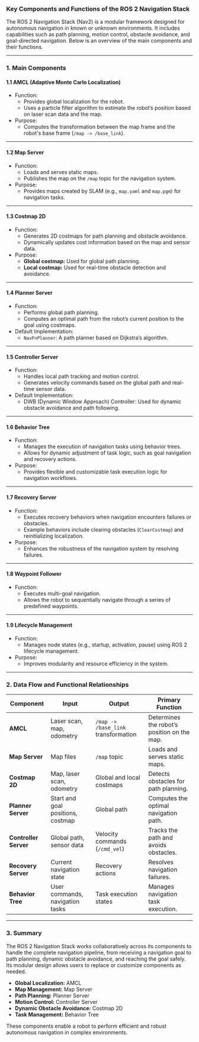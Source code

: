 ### **Key Components and Functions of the ROS 2 Navigation Stack**

The ROS 2 Navigation Stack (Nav2) is a modular framework designed for autonomous navigation in known or unknown environments. It includes capabilities such as path planning, motion control, obstacle avoidance, and goal-directed navigation. Below is an overview of the main components and their functions.

------

### **1. Main Components**

#### **1.1 AMCL (Adaptive Monte Carlo Localization)**

- Function:
  - Provides global localization for the robot.
  - Uses a particle filter algorithm to estimate the robot’s position based on laser scan data and the map.
- Purpose:
  - Computes the transformation between the map frame and the robot's base frame (`/map -> /base_link`).

------

#### **1.2 Map Server**

- Function:
  - Loads and serves static maps.
  - Publishes the map on the `/map` topic for the navigation system.
- Purpose:
  - Provides maps created by SLAM (e.g., `map.yaml` and `map.pgm`) for navigation tasks.

------

#### **1.3 Costmap 2D**

- Function:
  - Generates 2D costmaps for path planning and obstacle avoidance.
  - Dynamically updates cost information based on the map and sensor data.
- Purpose:
  - **Global costmap:** Used for global path planning.
  - **Local costmap:** Used for real-time obstacle detection and avoidance.

------

#### **1.4 Planner Server**

- Function:
  - Performs global path planning.
  - Computes an optimal path from the robot’s current position to the goal using costmaps.
- Default Implementation:
  - `NavFnPlanner`: A path planner based on Dijkstra’s algorithm.

------

#### **1.5 Controller Server**

- Function:
  - Handles local path tracking and motion control.
  - Generates velocity commands based on the global path and real-time sensor data.
- Default Implementation:
  - DWB (Dynamic Window Approach) Controller: Used for dynamic obstacle avoidance and path following.

------

#### **1.6 Behavior Tree**

- Function:
  - Manages the execution of navigation tasks using behavior trees.
  - Allows for dynamic adjustment of task logic, such as goal navigation and recovery actions.
- Purpose:
  - Provides flexible and customizable task execution logic for navigation workflows.

------

#### **1.7 Recovery Server**

- Function:
  - Executes recovery behaviors when navigation encounters failures or obstacles.
  - Example behaviors include clearing obstacles (`ClearCostmap`) and reinitializing localization.
- Purpose:
  - Enhances the robustness of the navigation system by resolving failures.

------

#### **1.8 Waypoint Follower**

- Function:
  - Executes multi-goal navigation.
  - Allows the robot to sequentially navigate through a series of predefined waypoints.

------

#### **1.9 Lifecycle Management**

- Function:
  - Manages node states (e.g., startup, activation, pause) using ROS 2 lifecycle management.
- Purpose:
  - Improves modularity and resource efficiency in the system.

------

### **2. Data Flow and Functional Relationships**

| **Component**         | **Input**                         | **Output**                          | **Primary Function**                        |
| --------------------- | --------------------------------- | ----------------------------------- | ------------------------------------------- |
| **AMCL**              | Laser scan, map, odometry         | `/map -> /base_link` transformation | Determines the robot’s position on the map. |
| **Map Server**        | Map files                         | `/map` topic                        | Loads and serves static maps.               |
| **Costmap 2D**        | Map, laser scan, odometry         | Global and local costmaps           | Detects obstacles for path planning.        |
| **Planner Server**    | Start and goal positions, costmap | Global path                         | Computes the optimal navigation path.       |
| **Controller Server** | Global path, sensor data          | Velocity commands (`/cmd_vel`)      | Tracks the path and avoids obstacles.       |
| **Recovery Server**   | Current navigation state          | Recovery actions                    | Resolves navigation failures.               |
| **Behavior Tree**     | User commands, navigation tasks   | Task execution states               | Manages navigation task execution.          |

------

### **3. Summary**

The ROS 2 Navigation Stack works collaboratively across its components to handle the complete navigation pipeline, from receiving a navigation goal to path planning, dynamic obstacle avoidance, and reaching the goal safely. Its modular design allows users to replace or customize components as needed.

- **Global Localization:** AMCL
- **Map Management:** Map Server
- **Path Planning:** Planner Server
- **Motion Control:** Controller Server
- **Dynamic Obstacle Avoidance:** Costmap 2D
- **Task Management:** Behavior Tree

These components enable a robot to perform efficient and robust autonomous navigation in complex environments.
